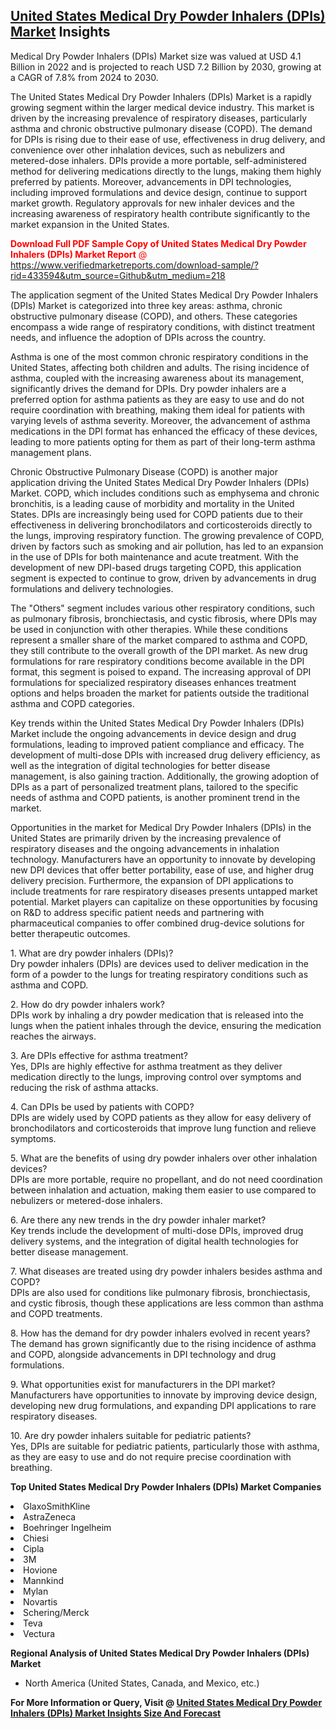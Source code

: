 <h2><a href="https://www.verifiedmarketreports.com/download-sample/?rid=433594&amp;utm_source=Github&amp;utm_medium=218" target="_blank">United States Medical Dry Powder Inhalers (DPIs) Market</a> Insights</h2><p>Medical Dry Powder Inhalers (DPIs) Market size was valued at USD 4.1 Billion in 2022 and is projected to reach USD 7.2 Billion by 2030, growing at a CAGR of 7.8% from 2024 to 2030.</p><p><p>The United States Medical Dry Powder Inhalers (DPIs) Market is a rapidly growing segment within the larger medical device industry. This market is driven by the increasing prevalence of respiratory diseases, particularly asthma and chronic obstructive pulmonary disease (COPD). The demand for DPIs is rising due to their ease of use, effectiveness in drug delivery, and convenience over other inhalation devices, such as nebulizers and metered-dose inhalers. DPIs provide a more portable, self-administered method for delivering medications directly to the lungs, making them highly preferred by patients. Moreover, advancements in DPI technologies, including improved formulations and device design, continue to support market growth. Regulatory approvals for new inhaler devices and the increasing awareness of respiratory health contribute significantly to the market expansion in the United States. <p><span class=""><span style="color: #ff0000;"><strong>Download Full PDF Sample Copy of United States Medical Dry Powder Inhalers (DPIs) Market Report</strong> @ </span><a href="https://www.verifiedmarketreports.com/download-sample/?rid=433594&amp;utm_source=Github&amp;utm_medium=218" target="_blank">https://www.verifiedmarketreports.com/download-sample/?rid=433594&amp;utm_source=Github&amp;utm_medium=218</a></span></p></p> <p>The application segment of the United States Medical Dry Powder Inhalers (DPIs) Market is categorized into three key areas: asthma, chronic obstructive pulmonary disease (COPD), and others. These categories encompass a wide range of respiratory conditions, with distinct treatment needs, and influence the adoption of DPIs across the country.</p> <p>Asthma is one of the most common chronic respiratory conditions in the United States, affecting both children and adults. The rising incidence of asthma, coupled with the increasing awareness about its management, significantly drives the demand for DPIs. Dry powder inhalers are a preferred option for asthma patients as they are easy to use and do not require coordination with breathing, making them ideal for patients with varying levels of asthma severity. Moreover, the advancement of asthma medications in the DPI format has enhanced the efficacy of these devices, leading to more patients opting for them as part of their long-term asthma management plans.</p> <p>Chronic Obstructive Pulmonary Disease (COPD) is another major application driving the United States Medical Dry Powder Inhalers (DPIs) Market. COPD, which includes conditions such as emphysema and chronic bronchitis, is a leading cause of morbidity and mortality in the United States. DPIs are increasingly being used for COPD patients due to their effectiveness in delivering bronchodilators and corticosteroids directly to the lungs, improving respiratory function. The growing prevalence of COPD, driven by factors such as smoking and air pollution, has led to an expansion in the use of DPIs for both maintenance and acute treatment. With the development of new DPI-based drugs targeting COPD, this application segment is expected to continue to grow, driven by advancements in drug formulations and delivery technologies.</p> <p>The "Others" segment includes various other respiratory conditions, such as pulmonary fibrosis, bronchiectasis, and cystic fibrosis, where DPIs may be used in conjunction with other therapies. While these conditions represent a smaller share of the market compared to asthma and COPD, they still contribute to the overall growth of the DPI market. As new drug formulations for rare respiratory conditions become available in the DPI format, this segment is poised to expand. The increasing approval of DPI formulations for specialized respiratory diseases enhances treatment options and helps broaden the market for patients outside the traditional asthma and COPD categories.</p> <p>Key trends within the United States Medical Dry Powder Inhalers (DPIs) Market include the ongoing advancements in device design and drug formulations, leading to improved patient compliance and efficacy. The development of multi-dose DPIs with increased drug delivery efficiency, as well as the integration of digital technologies for better disease management, is also gaining traction. Additionally, the growing adoption of DPIs as a part of personalized treatment plans, tailored to the specific needs of asthma and COPD patients, is another prominent trend in the market.</p> <p>Opportunities in the market for Medical Dry Powder Inhalers (DPIs) in the United States are primarily driven by the increasing prevalence of respiratory diseases and the ongoing advancements in inhalation technology. Manufacturers have an opportunity to innovate by developing new DPI devices that offer better portability, ease of use, and higher drug delivery precision. Furthermore, the expansion of DPI applications to include treatments for rare respiratory diseases presents untapped market potential. Market players can capitalize on these opportunities by focusing on R&D to address specific patient needs and partnering with pharmaceutical companies to offer combined drug-device solutions for better therapeutic outcomes.</p> <p>1. What are dry powder inhalers (DPIs)?<br> Dry powder inhalers (DPIs) are devices used to deliver medication in the form of a powder to the lungs for treating respiratory conditions such as asthma and COPD.</p> <p>2. How do dry powder inhalers work?<br> DPIs work by inhaling a dry powder medication that is released into the lungs when the patient inhales through the device, ensuring the medication reaches the airways.</p> <p>3. Are DPIs effective for asthma treatment?<br> Yes, DPIs are highly effective for asthma treatment as they deliver medication directly to the lungs, improving control over symptoms and reducing the risk of asthma attacks.</p> <p>4. Can DPIs be used by patients with COPD?<br> DPIs are widely used by COPD patients as they allow for easy delivery of bronchodilators and corticosteroids that improve lung function and relieve symptoms.</p> <p>5. What are the benefits of using dry powder inhalers over other inhalation devices?<br> DPIs are more portable, require no propellant, and do not need coordination between inhalation and actuation, making them easier to use compared to nebulizers or metered-dose inhalers.</p> <p>6. Are there any new trends in the dry powder inhaler market?<br> Key trends include the development of multi-dose DPIs, improved drug delivery systems, and the integration of digital health technologies for better disease management.</p> <p>7. What diseases are treated using dry powder inhalers besides asthma and COPD?<br> DPIs are also used for conditions like pulmonary fibrosis, bronchiectasis, and cystic fibrosis, though these applications are less common than asthma and COPD treatments.</p> <p>8. How has the demand for dry powder inhalers evolved in recent years?<br> The demand has grown significantly due to the rising incidence of asthma and COPD, alongside advancements in DPI technology and drug formulations.</p> <p>9. What opportunities exist for manufacturers in the DPI market?<br> Manufacturers have opportunities to innovate by improving device design, developing new drug formulations, and expanding DPI applications to rare respiratory diseases.</p> <p>10. Are dry powder inhalers suitable for pediatric patients?<br> Yes, DPIs are suitable for pediatric patients, particularly those with asthma, as they are easy to use and do not require precise coordination with breathing.</p></p><p><strong>Top United States Medical Dry Powder Inhalers (DPIs) Market Companies</strong></p><div data-test-id=""><p><li>GlaxoSmithKline</li><li> AstraZeneca</li><li> Boehringer Ingelheim</li><li> Chiesi</li><li> Cipla</li><li> 3M</li><li> Hovione</li><li> Mannkind</li><li> Mylan</li><li> Novartis</li><li> Schering/Merck</li><li> Teva</li><li> Vectura</li></p><div><strong>Regional Analysis of&nbsp;United States Medical Dry Powder Inhalers (DPIs) Market</strong></div><ul><li dir="ltr"><p dir="ltr">North America&nbsp;(United States, Canada, and Mexico, etc.)</p></li></ul><p><strong>For More Information or Query, Visit @&nbsp;</strong><strong><a href="https://www.verifiedmarketreports.com/product/medical-dry-powder-inhalers-dpis-market/?utm_source=Github&amp;utm_medium=218" target="_blank">United States Medical Dry Powder Inhalers (DPIs) Market Insights Size And Forecast</a></strong></p></div>
